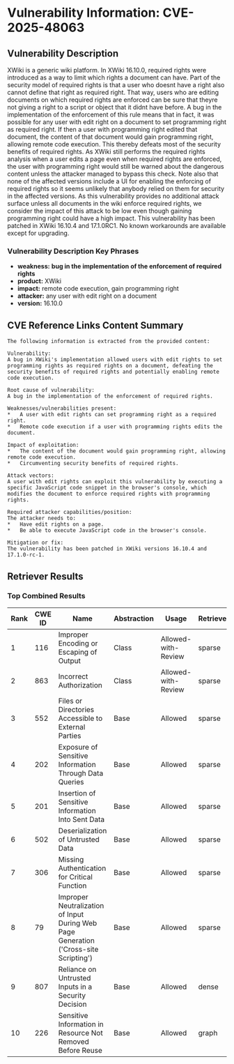 # Vulnerability Information: CVE-2025-48063

## Vulnerability Description
XWiki is a generic wiki platform. In XWiki 16.10.0, required rights were introduced as a way to limit which rights a document can have. Part of the security model of required rights is that a user who doesnt have a right also cannot define that right as required right. That way, users who are editing documents on which required rights are enforced can be sure that theyre not giving a right to a script or object that it didnt have before. A bug in the implementation of the enforcement of this rule means that in fact, it was possible for any user with edit right on a document to set programming right as required right. If then a user with programming right edited that document, the content of that document would gain programming right, allowing remote code execution. This thereby defeats most of the security benefits of required rights. As XWiki still performs the required rights analysis when a user edits a page even when required rights are enforced, the user with programming right would still be warned about the dangerous content unless the attacker managed to bypass this check. Note also that none of the affected versions include a UI for enabling the enforcing of required rights so it seems unlikely that anybody relied on them for security in the affected versions. As this vulnerability provides no additional attack surface unless all documents in the wiki enforce required rights, we consider the impact of this attack to be low even though gaining programming right could have a high impact. This vulnerability has been patched in XWiki 16.10.4 and 17.1.0RC1. No known workarounds are available except for upgrading.

### Vulnerability Description Key Phrases
- **weakness:** **bug in the implementation of the enforcement of required rights**
- **product:** XWiki
- **impact:** remote code execution, gain programming right
- **attacker:** any user with edit right on a document
- **version:** 16.10.0

## CVE Reference Links Content Summary
```text
The following information is extracted from the provided content:

Vulnerability:
A bug in XWiki's implementation allowed users with edit rights to set programming rights as required rights on a document, defeating the security benefits of required rights and potentially enabling remote code execution.

Root cause of vulnerability:
A bug in the implementation of the enforcement of required rights.

Weaknesses/vulnerabilities present:
*   A user with edit rights can set programming right as a required right.
*   Remote code execution if a user with programming rights edits the document.

Impact of exploitation:
*   The content of the document would gain programming right, allowing remote code execution.
*   Circumventing security benefits of required rights.

Attack vectors:
A user with edit rights can exploit this vulnerability by executing a specific JavaScript code snippet in the browser's console, which modifies the document to enforce required rights with programming rights.

Required attacker capabilities/position:
The attacker needs to:
*   Have edit rights on a page.
*   Be able to execute JavaScript code in the browser's console.

Mitigation or fix:
The vulnerability has been patched in XWiki versions 16.10.4 and 17.1.0-rc-1.
```

## Retriever Results

### Top Combined Results

| Rank | CWE ID | Name | Abstraction | Usage  | Retrievers | Individual Scores |
|------|--------|------|-------------|-------|------------|-------------------|
| 1 | 116 | Improper Encoding or Escaping of Output | Class | Allowed-with-Review | sparse | 1.683 |
| 2 | 863 | Incorrect Authorization | Class | Allowed-with-Review | sparse | 1.556 |
| 3 | 552 | Files or Directories Accessible to External Parties | Base | Allowed | sparse | 1.472 |
| 4 | 202 | Exposure of Sensitive Information Through Data Queries | Base | Allowed | sparse | 1.451 |
| 5 | 201 | Insertion of Sensitive Information Into Sent Data | Base | Allowed | sparse | 1.411 |
| 6 | 502 | Deserialization of Untrusted Data | Base | Allowed | sparse | 1.405 |
| 7 | 306 | Missing Authentication for Critical Function | Base | Allowed | sparse | 1.403 |
| 8 | 79 | Improper Neutralization of Input During Web Page Generation ('Cross-site Scripting') | Base | Allowed | sparse | 1.403 |
| 9 | 807 | Reliance on Untrusted Inputs in a Security Decision | Base | Allowed | dense | 0.510 |
| 10 | 226 | Sensitive Information in Resource Not Removed Before Reuse | Base | Allowed | graph | 0.002 |

